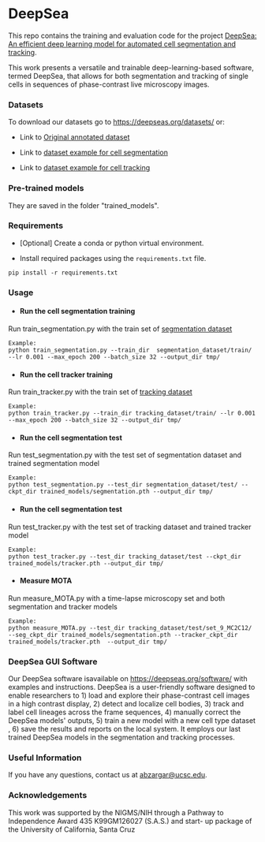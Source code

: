 # DeepSea 

This repo contains the training and evaluation code for the project [DeepSea: An efficient deep learning model for automated cell segmentation and tracking](https://www.deepseas.org/). 

This work presents a versatile and trainable deep-learning-based software, termed DeepSea, that allows for both segmentation and tracking of single cells in sequences of phase-contrast live microscopy images.


### Datasets

To download our datasets go to https://deepseas.org/datasets/ or:

* Link to [Original annotated dataset](https://drive.google.com/drive/folders/13RhhBAetSWkjySyhJcDqj_FaO09hxkhO?usp=sharing)

* Link to [dataset example for cell segmentation](https://drive.google.com/drive/folders/1gJIkwUQEtut4JCCoUXUcKUWp2gVYxQ9P?usp=sharing)

* Link to [dataset example for cell tracking](https://drive.google.com/drive/folders/17n0Ex8NQS-REB5ZAMlntVnYBnSmZJtLR?usp=sharing)

### Pre-trained models
They are saved in the folder "trained_models".

### Requirements

* [Optional] Create a conda or python virtual environment.

* Install required packages using the `requirements.txt` file.
```
pip install -r requirements.txt
```

### Usage
* #### Run the cell segmentation training
Run train_segmentation.py with the train set of [segmentation dataset](https://drive.google.com/drive/folders/1iCC22iz7UBQdmADLuDe8ugAkmUqqsv13?usp=sharing)
```
Example:
python train_segmentation.py --train_dir  segmentation_dataset/train/  --lr 0.001 --max_epoch 200 --batch_size 32 --output_dir tmp/
```
* #### Run the cell tracker training
Run train_tracker.py with the train set of [tracking dataset](https://drive.google.com/drive/folders/1iCC22iz7UBQdmADLuDe8ugAkmUqqsv13?usp=sharing)
```
Example:
python train_tracker.py --train_dir tracking_dataset/train/ --lr 0.001 --max_epoch 200 --batch_size 32 --output_dir tmp/
```
* #### Run the cell segmentation test
Run test_segmentation.py with the test set of segmentation dataset and trained segmentation model
```
Example:
python test_segmentation.py --test_dir segmentation_dataset/test/ --ckpt_dir trained_models/segmentation.pth --output_dir tmp/
```
* #### Run the cell segmentation test
Run test_tracker.py with the test set of tracking dataset and trained tracker model
```
Example:
python test_tracker.py --test_dir tracking_dataset/test --ckpt_dir trained_models/tracker.pth --output_dir tmp/
```
* #### Measure MOTA
Run measure_MOTA.py with a time-lapse microscopy set and both segmentation and tracker models
```
Example:
python measure_MOTA.py --test_dir tracking_dataset/test/set_9_MC2C12/ --seg_ckpt_dir trained_models/segmentation.pth --tracker_ckpt_dir trained_models/tracker.pth  --output_dir tmp/
```
### DeepSea GUI Software
Our DeepSea software isavailable on https://deepseas.org/software/ 
with examples and instructions. DeepSea is a user-friendly software designed to enable researchers to 1) load and explore their phase-contrast 
cell images in a high contrast display, 2) detect and localize cell bodies, 3) track and label cell lineages across the frame sequences, 4) manually correct the DeepSea 
models' outputs, 5) train a new model with a new cell type dataset
, 6) save the results and reports on the local system. 
It employs our last trained DeepSea models in the segmentation and tracking processes.

### Useful Information
If you have any questions, contact us at abzargar@ucsc.edu.

### Acknowledgements
This work was supported by the NIGMS/NIH through a Pathway to Independence Award 435 K99GM126027 (S.A.S.) and start- up package of the University of California, Santa Cruz